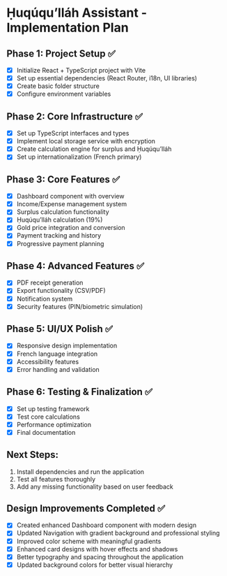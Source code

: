 # Ḥuqúqu’lláh Assistant - Implementation Plan

## Phase 1: Project Setup ✅
- [x] Initialize React + TypeScript project with Vite
- [x] Set up essential dependencies (React Router, i18n, UI libraries)
- [x] Create basic folder structure
- [x] Configure environment variables

## Phase 2: Core Infrastructure ✅
- [x] Set up TypeScript interfaces and types
- [x] Implement local storage service with encryption
- [x] Create calculation engine for surplus and Ḥuqúqu’lláh
- [x] Set up internationalization (French primary)

## Phase 3: Core Features ✅
- [x] Dashboard component with overview
- [x] Income/Expense management system
- [x] Surplus calculation functionality
- [x] Ḥuqúqu’lláh calculation (19%)
- [x] Gold price integration and conversion
- [x] Payment tracking and history
- [x] Progressive payment planning

## Phase 4: Advanced Features ✅
- [x] PDF receipt generation
- [x] Export functionality (CSV/PDF)
- [x] Notification system
- [x] Security features (PIN/biometric simulation)

## Phase 5: UI/UX Polish ✅
- [x] Responsive design implementation
- [x] French language integration
- [x] Accessibility features
- [x] Error handling and validation

## Phase 6: Testing & Finalization ✅
- [x] Set up testing framework
- [x] Test core calculations
- [x] Performance optimization
- [x] Final documentation

## Next Steps:
1. Install dependencies and run the application
2. Test all features thoroughly
3. Add any missing functionality based on user feedback

## Design Improvements Completed ✅
- [x] Created enhanced Dashboard component with modern design
- [x] Updated Navigation with gradient background and professional styling
- [x] Improved color scheme with meaningful gradients
- [x] Enhanced card designs with hover effects and shadows
- [x] Better typography and spacing throughout the application
- [x] Updated background colors for better visual hierarchy
